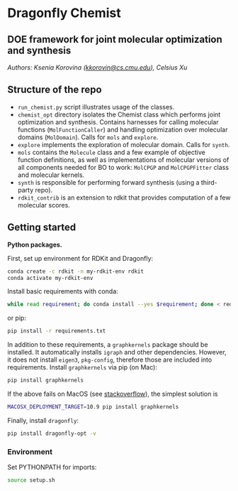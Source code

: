 # Dragonfly Chemist
## DOE framework for joint molecular optimization and synthesis

*Authors: Ksenia Korovina (kkorovin@cs.cmu.edu), Celsius Xu*


## Structure of the repo

* `run_chemist.py` script illustrates usage of the classes.
* `chemist_opt` directory isolates the Chemist class which performs joint optimization and synthesis. Contains harnesses for calling molecular functions (`MolFunctionCaller`) and handling optimization over molecular domains (`MolDomain`). Calls for `mols` and `explore`.
* `explore` implements the exploration of molecular domain. Calls for `synth`.
* `mols` contains the `Molecule` class and a few example of objective function definitions, as well as implementations of molecular versions of all components needed for BO to work: `MolCPGP` and `MolCPGPFitter` class and molecular kernels.
* `synth` is responsible for performing forward synthesis (using a third-party repo).
* `rdkit_contrib` is an extension to rdkit that provides computation of a few molecular scores.


## Getting started

**Python packages.** 

First, set up environment for RDKit and Dragonfly:

```bash
conda create -c rdkit -n my-rdkit-env rdkit
conda activate my-rdkit-env
```

Install basic requirements with conda:

```bash
while read requirement; do conda install --yes $requirement; done < requirements.txt
```

or pip:

```bash
pip install -r requirements.txt
```

In addition to these requirements, a `graphkernels` package should be installed. It automatically installs `igraph` and other dependencies. However, it does not install `eigen3`, `pkg-config`, therefore those are included into requirements. Install `graphkernels` via pip (on Mac):

```bash
pip install graphkernels
```

If the above fails on MacOS (see [stackoverflow](https://stackoverflow.com/questions/16229297/why-is-the-c-standard-library-not-working)), the simplest solution is

```bash
MACOSX_DEPLOYMENT_TARGET=10.9 pip install graphkernels
```

Finally, install `dragonfly`:

```bash
pip install dragonfly-opt -v
```

### Environment

Set PYTHONPATH for imports:

```bash
source setup.sh 
```
